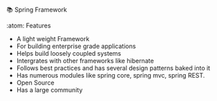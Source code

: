 :books: Spring Framework

:atom:  Features
- A light weight Framework
- For building enterprise grade applications
- Helps build loosely coupled systems
- Intergrates with other frameworks like hibernate
- Follows best practices and has several design patterns baked into it
- Has numerous modules like spring core, spring mvc, spring REST.
- Open Source
- Has a large community